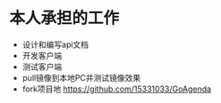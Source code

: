 # 本人承担的工作
- 设计和编写api文档
- 开发客户端
- 测试客户端
- pull镜像到本地PC并测试镜像效果
- fork项目地 https://github.com/15331033/GoAgenda